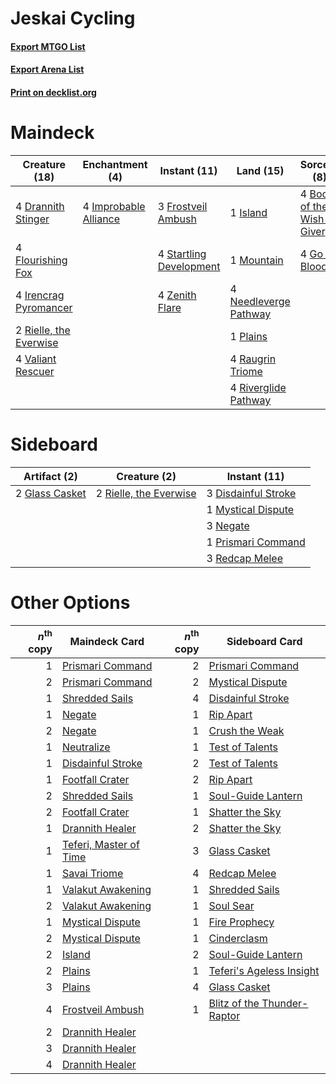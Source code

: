 # Jeskai Cycling

#### [Export MTGO List](../collection/Jeskai%20Cycling/Jeskai%20Cycling.txt)
#### [Export Arena List](../collection/Jeskai%20Cycling/Jeskai%20Cycling_arena.txt)
#### [Print on decklist.org](http://decklist.org/?deckmain=4%09Boon%20of%20the%20Wish-Giver%0A4%09Drannith%20Stinger%0A4%09Flourishing%20Fox%0A3%09Frostveil%20Ambush%0A4%09Go%20for%20Blood%0A4%09Hengegate%20Pathway%0A4%09Improbable%20Alliance%0A4%09Irencrag%20Pyromancer%0A1%09Island%0A1%09Mountain%0A4%09Needleverge%20Pathway%0A1%09Plains%0A4%09Raugrin%20Triome%0A2%09Rielle,%20the%20Everwise%0A4%09Riverglide%20Pathway%0A4%09Startling%20Development%0A4%09Valiant%20Rescuer%0A4%09Zenith%20Flare&deckside=3%09Disdainful%20Stroke%0A2%09Glass%20Casket%0A1%09Mystical%20Dispute%0A3%09Negate%0A1%09Prismari%20Command%0A3%09Redcap%20Melee%0A2%09Rielle,%20the%20Everwise)
# Maindeck

|                                          Creature (18)                                          |                                        Enchantment (4)                                         |                                           Instant (11)                                           |                                           Land (15)                                            |                                            Sorcery (8)                                            |    Unknown (4)    |
|-------------------------------------------------------------------------------------------------|------------------------------------------------------------------------------------------------|--------------------------------------------------------------------------------------------------|------------------------------------------------------------------------------------------------|---------------------------------------------------------------------------------------------------|-------------------|
|4 [Drannith Stinger](http://gatherer.wizards.com/Pages/Card/Details.aspx?multiverseid=479633)    |4 [Improbable Alliance](http://gatherer.wizards.com/Pages/Card/Details.aspx?multiverseid=473155)|3 [Frostveil Ambush](http://gatherer.wizards.com/Pages/Card/Details.aspx?multiverseid=479572)     |1 [Island](http://gatherer.wizards.com/Pages/Card/Details.aspx?multiverseid=439857)             |4 [Boon of the Wish-Giver](http://gatherer.wizards.com/Pages/Card/Details.aspx?multiverseid=479563)|4 Hengegate Pathway|
|4 [Flourishing Fox](http://gatherer.wizards.com/Pages/Card/Details.aspx?multiverseid=479533)     |                                                                                                |4 [Startling Development](http://gatherer.wizards.com/Pages/Card/Details.aspx?multiverseid=479588)|1 [Mountain](http://gatherer.wizards.com/Pages/Card/Details.aspx?multiverseid=439859)           |4 [Go for Blood](http://gatherer.wizards.com/Pages/Card/Details.aspx?multiverseid=479642)          |                   |
|4 [Irencrag Pyromancer](http://gatherer.wizards.com/Pages/Card/Details.aspx?multiverseid=473090) |                                                                                                |4 [Zenith Flare](http://gatherer.wizards.com/Pages/Card/Details.aspx?multiverseid=479737)         |4 [Needleverge Pathway](http://gatherer.wizards.com/Pages/Card/Details.aspx?multiverseid=491918)|                                                                                                   |                   |
|2 [Rielle, the Everwise](http://gatherer.wizards.com/Pages/Card/Details.aspx?multiverseid=479723)|                                                                                                |                                                                                                  |1 [Plains](http://gatherer.wizards.com/Pages/Card/Details.aspx?multiverseid=439856)             |                                                                                                   |                   |
|4 [Valiant Rescuer](http://gatherer.wizards.com/Pages/Card/Details.aspx?multiverseid=479556)     |                                                                                                |                                                                                                  |4 [Raugrin Triome](http://gatherer.wizards.com/Pages/Card/Details.aspx?multiverseid=479771)     |                                                                                                   |                   |
|                                                                                                 |                                                                                                |                                                                                                  |4 [Riverglide Pathway](http://gatherer.wizards.com/Pages/Card/Details.aspx?multiverseid=491920) |                                                                                                   |                   |


# Sideboard

|                                      Artifact (2)                                       |                                          Creature (2)                                           |                                         Instant (11)                                         |
|-----------------------------------------------------------------------------------------|-------------------------------------------------------------------------------------------------|----------------------------------------------------------------------------------------------|
|2 [Glass Casket](http://gatherer.wizards.com/Pages/Card/Details.aspx?multiverseid=472977)|2 [Rielle, the Everwise](http://gatherer.wizards.com/Pages/Card/Details.aspx?multiverseid=479723)|3 [Disdainful Stroke](http://gatherer.wizards.com/Pages/Card/Details.aspx?multiverseid=420705)|
|                                                                                         |                                                                                                 |1 [Mystical Dispute](http://gatherer.wizards.com/Pages/Card/Details.aspx?multiverseid=473020) |
|                                                                                         |                                                                                                 |3 [Negate](http://gatherer.wizards.com/Pages/Card/Details.aspx?multiverseid=423707)           |
|                                                                                         |                                                                                                 |1 [Prismari Command](http://gatherer.wizards.com/Pages/Card/Details.aspx?multiverseid=513706) |
|                                                                                         |                                                                                                 |3 [Redcap Melee](http://gatherer.wizards.com/Pages/Card/Details.aspx?multiverseid=473097)     |


# Other Options

|*n*<sup>th</sup> copy|                                          Maindeck Card                                          |*n*<sup>th</sup> copy|                                            Sideboard Card                                            |
|--------------------:|-------------------------------------------------------------------------------------------------|--------------------:|------------------------------------------------------------------------------------------------------|
|                    1|[Prismari Command](http://gatherer.wizards.com/Pages/Card/Details.aspx?multiverseid=513706)      |                    2|[Prismari Command](http://gatherer.wizards.com/Pages/Card/Details.aspx?multiverseid=513706)           |
|                    2|[Prismari Command](http://gatherer.wizards.com/Pages/Card/Details.aspx?multiverseid=513706)      |                    2|[Mystical Dispute](http://gatherer.wizards.com/Pages/Card/Details.aspx?multiverseid=473020)           |
|                    1|[Shredded Sails](http://gatherer.wizards.com/Pages/Card/Details.aspx?multiverseid=479656)        |                    4|[Disdainful Stroke](http://gatherer.wizards.com/Pages/Card/Details.aspx?multiverseid=420705)          |
|                    1|[Negate](http://gatherer.wizards.com/Pages/Card/Details.aspx?multiverseid=423707)                |                    1|[Rip Apart](http://gatherer.wizards.com/Pages/Card/Details.aspx?multiverseid=513717)                  |
|                    2|[Negate](http://gatherer.wizards.com/Pages/Card/Details.aspx?multiverseid=423707)                |                    1|[Crush the Weak](http://gatherer.wizards.com/Pages/Card/Details.aspx?multiverseid=503740)             |
|                    1|[Neutralize](http://gatherer.wizards.com/Pages/Card/Details.aspx?multiverseid=479579)            |                    1|[Test of Talents](http://gatherer.wizards.com/Pages/Card/Details.aspx?multiverseid=513536)            |
|                    1|[Disdainful Stroke](http://gatherer.wizards.com/Pages/Card/Details.aspx?multiverseid=420705)     |                    2|[Test of Talents](http://gatherer.wizards.com/Pages/Card/Details.aspx?multiverseid=513536)            |
|                    1|[Footfall Crater](http://gatherer.wizards.com/Pages/Card/Details.aspx?multiverseid=479638)       |                    2|[Rip Apart](http://gatherer.wizards.com/Pages/Card/Details.aspx?multiverseid=513717)                  |
|                    2|[Shredded Sails](http://gatherer.wizards.com/Pages/Card/Details.aspx?multiverseid=479656)        |                    1|[Soul-Guide Lantern](http://gatherer.wizards.com/Pages/Card/Details.aspx?multiverseid=476488)         |
|                    2|[Footfall Crater](http://gatherer.wizards.com/Pages/Card/Details.aspx?multiverseid=479638)       |                    1|[Shatter the Sky](http://gatherer.wizards.com/Pages/Card/Details.aspx?multiverseid=476288)            |
|                    1|[Drannith Healer](http://gatherer.wizards.com/Pages/Card/Details.aspx?multiverseid=479530)       |                    2|[Shatter the Sky](http://gatherer.wizards.com/Pages/Card/Details.aspx?multiverseid=476288)            |
|                    1|[Teferi, Master of Time](http://gatherer.wizards.com/Pages/Card/Details.aspx?multiverseid=489165)|                    3|[Glass Casket](http://gatherer.wizards.com/Pages/Card/Details.aspx?multiverseid=472977)               |
|                    1|[Savai Triome](http://gatherer.wizards.com/Pages/Card/Details.aspx?multiverseid=479773)          |                    4|[Redcap Melee](http://gatherer.wizards.com/Pages/Card/Details.aspx?multiverseid=473097)               |
|                    1|[Valakut Awakening](http://gatherer.wizards.com/Pages/Card/Details.aspx?multiverseid=491818)     |                    1|[Shredded Sails](http://gatherer.wizards.com/Pages/Card/Details.aspx?multiverseid=479656)             |
|                    2|[Valakut Awakening](http://gatherer.wizards.com/Pages/Card/Details.aspx?multiverseid=491818)     |                    1|[Soul Sear](http://gatherer.wizards.com/Pages/Card/Details.aspx?multiverseid=485483)                  |
|                    1|[Mystical Dispute](http://gatherer.wizards.com/Pages/Card/Details.aspx?multiverseid=473020)      |                    1|[Fire Prophecy](http://gatherer.wizards.com/Pages/Card/Details.aspx?multiverseid=479636)              |
|                    2|[Mystical Dispute](http://gatherer.wizards.com/Pages/Card/Details.aspx?multiverseid=473020)      |                    1|[Cinderclasm](http://gatherer.wizards.com/Pages/Card/Details.aspx?multiverseid=491776)                |
|                    2|[Island](http://gatherer.wizards.com/Pages/Card/Details.aspx?multiverseid=439857)                |                    2|[Soul-Guide Lantern](http://gatherer.wizards.com/Pages/Card/Details.aspx?multiverseid=476488)         |
|                    2|[Plains](http://gatherer.wizards.com/Pages/Card/Details.aspx?multiverseid=439856)                |                    1|[Teferi's Ageless Insight](http://gatherer.wizards.com/Pages/Card/Details.aspx?multiverseid=488910)   |
|                    3|[Plains](http://gatherer.wizards.com/Pages/Card/Details.aspx?multiverseid=439856)                |                    4|[Glass Casket](http://gatherer.wizards.com/Pages/Card/Details.aspx?multiverseid=472977)               |
|                    4|[Frostveil Ambush](http://gatherer.wizards.com/Pages/Card/Details.aspx?multiverseid=479572)      |                    1|[Blitz of the Thunder-Raptor](http://gatherer.wizards.com/Pages/Card/Details.aspx?multiverseid=479629)|
|                    2|[Drannith Healer](http://gatherer.wizards.com/Pages/Card/Details.aspx?multiverseid=479530)       |                     |                                                                                                      |
|                    3|[Drannith Healer](http://gatherer.wizards.com/Pages/Card/Details.aspx?multiverseid=479530)       |                     |                                                                                                      |
|                    4|[Drannith Healer](http://gatherer.wizards.com/Pages/Card/Details.aspx?multiverseid=479530)       |                     |                                                                                                      |

